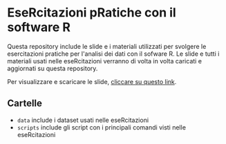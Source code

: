 # EseRcitazioni pRatiche con il software R
Questa repository include le slide e i materiali utilizzati per svolgere le esercitazioni pratiche per l'analisi dei dati con il sofware R.
Le slide e tutti i materiali usati nelle eseRcitazioni  verranno di volta in volta caricati e aggiornati su questa repository.

Per visualizzare e scaricare le slide, [cliccare su questo link](https://luca-menghini.github.io/eseRcitazioni/slideEseRcitazioni.pdf).

## Cartelle
- `data` include i dataset usati nelle eseRcitazioni
- `scripts` include gli script con i principali comandi visti nelle eseRcitazioni
